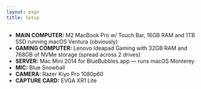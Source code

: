 ```yaml
---
layout: page
title: Setup
---
```


- **MAIN COMPUTER:** M2 MacBook Pro w/ Touch Bar, 16GB RAM and 1TB SSD running macOS Ventura (obviously)
- **GAMING COMPUTER:** Lenovo Ideapad Gaming with 32GB RAM and 768GB of NVMe storage (spread across 2 drives)
- **SERVER:** Mac Mini 2014 for BlueBubbles.app — runs macOS Monterey
- **MIC:** Blue Snowball
- **CAMERA:** Razer Kiyo Pro 1080p60
- **CAPTURE CARD:** EVGA XR1 Lite